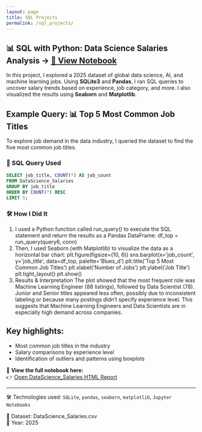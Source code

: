 ```yaml
---
layout: page
title: SQL Projects
permalink: /sql_projects/
---
```


## 📊 SQL with Python: Data Science Salaries Analysis → [📓 View Notebook](DataScience_Salaries.html)

In this project, I explored a 2025 dataset of global data science, AI, and machine learning jobs. Using **SQLite3** and **Pandas**, I ran SQL queries to uncover salary trends based on experience, job category, and more. I also visualized the results using **Seaborn** and **Matplotlib**.

## Example Query: 📊 Top 5 Most Common Job Titles

To explore job demand in the data industry, I queried the dataset to find the five most common job titles.

### 🧠 SQL Query Used
```sql
SELECT job_title, COUNT(*) AS job_count
FROM DataScience_Salaries
GROUP BY job_title
ORDER BY COUNT(*) DESC
LIMIT 5;
```

### 🛠️ How I Did It
1. I used a Python function called run_query() to execute the SQL statement and return the results as a Pandas DataFrame:
df_top = run_query(query6, conn)
2. Then, I used Seaborn (with Matplotlib) to visualize the data as a horizontal bar chart:
plt.figure(figsize=(10, 6))
sns.barplot(x='job_count', y='job_title', data=df_top, palette='Blues_d')
plt.title('Top 5 Most Common Job Titles')
plt.xlabel('Number of Jobs')
plt.ylabel('Job Title')
plt.tight_layout()
plt.show()
3. Results & Interpretation
The plot showed that the most frequent role was Machine Learning Engineer (88 listings), followed by Data Scientist (78). Junior and Senior titles appeared less often, possibly due to inconsistent labeling or because many postings didn’t specify experience level. This suggests that Machine Learning Engineers and Data Scientists are in especially high demand across companies.


## Key highlights:
- Most common job titles in the industry
- Salary comparisons by experience level
- Identification of outliers and patterns using boxplots

🔗 **View the full notebook here:**  
👉 [Open DataScience_Salaries HTML Report](../SQL%20with%20Python%20Project%20-%20DataScience_Salaries.html)

---

🛠 Technologies used: `SQLite`, `pandas`, `seaborn`, `matplotlib`, `Jupyter Notebooks`

📁 Dataset: DataScience_Salaries.csv  
📅 Year: 2025  
